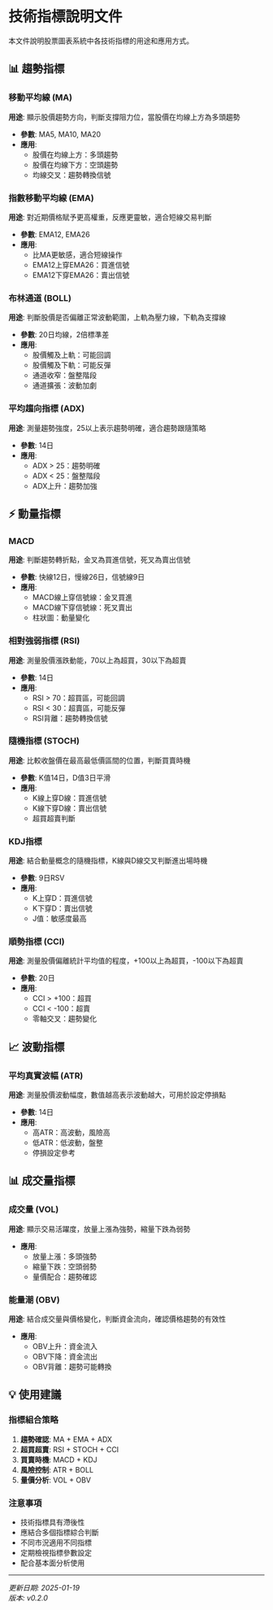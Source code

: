 # 技術指標說明文件

本文件說明股票圖表系統中各技術指標的用途和應用方式。

## 📊 趨勢指標

### 移動平均線 (MA)
**用途**: 顯示股價趨勢方向，判斷支撐阻力位，當股價在均線上方為多頭趨勢
- **參數**: MA5, MA10, MA20
- **應用**: 
  - 股價在均線上方：多頭趨勢
  - 股價在均線下方：空頭趨勢
  - 均線交叉：趨勢轉換信號

### 指數移動平均線 (EMA)
**用途**: 對近期價格賦予更高權重，反應更靈敏，適合短線交易判斷
- **參數**: EMA12, EMA26
- **應用**:
  - 比MA更敏感，適合短線操作
  - EMA12上穿EMA26：買進信號
  - EMA12下穿EMA26：賣出信號

### 布林通道 (BOLL)
**用途**: 判斷股價是否偏離正常波動範圍，上軌為壓力線，下軌為支撐線
- **參數**: 20日均線，2倍標準差
- **應用**:
  - 股價觸及上軌：可能回調
  - 股價觸及下軌：可能反彈
  - 通道收窄：盤整階段
  - 通道擴張：波動加劇

### 平均趨向指標 (ADX)
**用途**: 測量趨勢強度，25以上表示趨勢明確，適合趨勢跟隨策略
- **參數**: 14日
- **應用**:
  - ADX > 25：趨勢明確
  - ADX < 25：盤整階段
  - ADX上升：趨勢加強

## ⚡ 動量指標

### MACD
**用途**: 判斷趨勢轉折點，金叉為買進信號，死叉為賣出信號
- **參數**: 快線12日，慢線26日，信號線9日
- **應用**:
  - MACD線上穿信號線：金叉買進
  - MACD線下穿信號線：死叉賣出
  - 柱狀圖：動量變化

### 相對強弱指標 (RSI)
**用途**: 測量股價漲跌動能，70以上為超買，30以下為超賣
- **參數**: 14日
- **應用**:
  - RSI > 70：超買區，可能回調
  - RSI < 30：超賣區，可能反彈
  - RSI背離：趨勢轉換信號

### 隨機指標 (STOCH)
**用途**: 比較收盤價在最高最低價區間的位置，判斷買賣時機
- **參數**: K值14日，D值3日平滑
- **應用**:
  - K線上穿D線：買進信號
  - K線下穿D線：賣出信號
  - 超買超賣判斷

### KDJ指標
**用途**: 結合動量概念的隨機指標，K線與D線交叉判斷進出場時機
- **參數**: 9日RSV
- **應用**:
  - K上穿D：買進信號
  - K下穿D：賣出信號
  - J值：敏感度最高

### 順勢指標 (CCI)
**用途**: 測量股價偏離統計平均值的程度，+100以上為超買，-100以下為超賣
- **參數**: 20日
- **應用**:
  - CCI > +100：超買
  - CCI < -100：超賣
  - 零軸交叉：趨勢變化

## 📈 波動指標

### 平均真實波幅 (ATR)
**用途**: 測量股價波動幅度，數值越高表示波動越大，可用於設定停損點
- **參數**: 14日
- **應用**:
  - 高ATR：高波動，風險高
  - 低ATR：低波動，盤整
  - 停損設定參考

## 📊 成交量指標

### 成交量 (VOL)
**用途**: 顯示交易活躍度，放量上漲為強勢，縮量下跌為弱勢
- **應用**:
  - 放量上漲：多頭強勢
  - 縮量下跌：空頭弱勢
  - 量價配合：趨勢確認

### 能量潮 (OBV)
**用途**: 結合成交量與價格變化，判斷資金流向，確認價格趨勢的有效性
- **應用**:
  - OBV上升：資金流入
  - OBV下降：資金流出
  - OBV背離：趨勢可能轉換

## 💡 使用建議

### 指標組合策略
1. **趨勢確認**: MA + EMA + ADX
2. **超買超賣**: RSI + STOCH + CCI
3. **買賣時機**: MACD + KDJ
4. **風險控制**: ATR + BOLL
5. **量價分析**: VOL + OBV

### 注意事項
- 技術指標具有滯後性
- 應結合多個指標綜合判斷
- 不同市況適用不同指標
- 定期檢視指標參數設定
- 配合基本面分析使用

---

*更新日期: 2025-01-19*  
*版本: v0.2.0*
